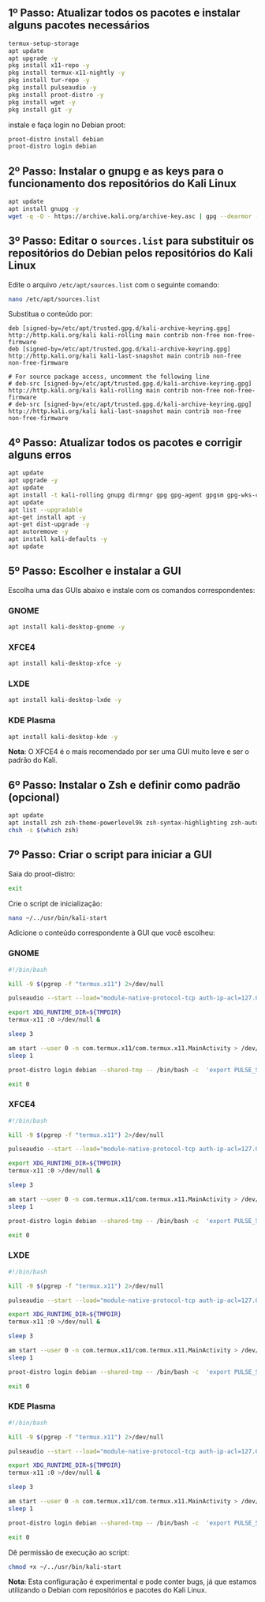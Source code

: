 
## 1º Passo: Atualizar todos os pacotes e instalar alguns pacotes necessários

```sh
termux-setup-storage
apt update
apt upgrade -y
pkg install x11-repo -y
pkg install termux-x11-nightly -y
pkg install tur-repo -y
pkg install pulseaudio -y
pkg install proot-distro -y
pkg install wget -y
pkg install git -y
```

instale e faça login no Debian proot:

```sh
proot-distro install debian
proot-distro login debian
```

## 2º Passo: Instalar o gnupg e as keys para o funcionamento dos repositórios do Kali Linux

```sh
apt update
apt install gnupg -y
wget -q -O - https://archive.kali.org/archive-key.asc | gpg --dearmor -o /etc/apt/trusted.gpg.d/kali-archive-keyring.gpg
```

## 3º Passo: Editar o `sources.list` para substituir os repositórios do Debian pelos repositórios do Kali Linux

Edite o arquivo `/etc/apt/sources.list` com o seguinte comando:
```sh
nano /etc/apt/sources.list
```

Substitua o conteúdo por:
```
deb [signed-by=/etc/apt/trusted.gpg.d/kali-archive-keyring.gpg] http://http.kali.org/kali kali-rolling main contrib non-free non-free-firmware
deb [signed-by=/etc/apt/trusted.gpg.d/kali-archive-keyring.gpg] http://http.kali.org/kali kali-last-snapshot main contrib non-free non-free-firmware

# For source package access, uncomment the following line
# deb-src [signed-by=/etc/apt/trusted.gpg.d/kali-archive-keyring.gpg] http://http.kali.org/kali kali-rolling main contrib non-free non-free-firmware
# deb-src [signed-by=/etc/apt/trusted.gpg.d/kali-archive-keyring.gpg] http://http.kali.org/kali kali-last-snapshot main contrib non-free non-free-firmware
```

## 4º Passo: Atualizar todos os pacotes e corrigir alguns erros

```sh
apt update
apt upgrade -y
apt update
apt install -t kali-rolling gnupg dirmngr gpg gpg-agent gpgsm gpg-wks-client -y
apt update
apt list --upgradable
apt-get install apt -y
apt-get dist-upgrade -y
apt autoremove -y
apt install kali-defaults -y
apt update
```

## 5º Passo: Escolher e instalar a GUI

Escolha uma das GUIs abaixo e instale com os comandos correspondentes:

### GNOME
```sh
apt install kali-desktop-gnome -y
```

### XFCE4
```sh
apt install kali-desktop-xfce -y
```

### LXDE
```sh
apt install kali-desktop-lxde -y
```

### KDE Plasma
```sh
apt install kali-desktop-kde -y
```

**Nota**: O XFCE4 é o mais recomendado por ser uma GUI muito leve e ser o padrão do Kali.

## 6º Passo: Instalar o Zsh e definir como padrão (opcional)

```sh
apt update
apt install zsh zsh-theme-powerlevel9k zsh-syntax-highlighting zsh-autosuggestions fonts-powerline -y
chsh -s $(which zsh)
```

## 7º Passo: Criar o script para iniciar a GUI

Saia do proot-distro:
```sh
exit
```

Crie o script de inicialização:
```sh
nano ~/../usr/bin/kali-start
```

Adicione o conteúdo correspondente à GUI que você escolheu:

### GNOME
```sh
#!/bin/bash

kill -9 $(pgrep -f "termux.x11") 2>/dev/null

pulseaudio --start --load="module-native-protocol-tcp auth-ip-acl=127.0.0.1 auth-anonymous=1" --exit-idle-time=-1

export XDG_RUNTIME_DIR=${TMPDIR}
termux-x11 :0 >/dev/null &

sleep 3

am start --user 0 -n com.termux.x11/com.termux.x11.MainActivity > /dev/null 2>&1
sleep 1

proot-distro login debian --shared-tmp -- /bin/bash -c  'export PULSE_SERVER=127.0.0.1 && export XDG_RUNTIME_DIR=${TMPDIR} && service dbus start && su - root -c "env DISPLAY=:0 gnome-shell --x11"'

exit 0
```

### XFCE4
```sh
#!/bin/bash

kill -9 $(pgrep -f "termux.x11") 2>/dev/null

pulseaudio --start --load="module-native-protocol-tcp auth-ip-acl=127.0.0.1 auth-anonymous=1" --exit-idle-time=-1

export XDG_RUNTIME_DIR=${TMPDIR}
termux-x11 :0 >/dev/null &

sleep 3

am start --user 0 -n com.termux.x11/com.termux.x11.MainActivity > /dev/null 2>&1
sleep 1

proot-distro login debian --shared-tmp -- /bin/bash -c  'export PULSE_SERVER=127.0.0.1 && export XDG_RUNTIME_DIR=${TMPDIR} && service dbus start && su - root -c "env DISPLAY=:0 startxfce4"'

exit 0
```

### LXDE
```sh
#!/bin/bash

kill -9 $(pgrep -f "termux.x11") 2>/dev/null

pulseaudio --start --load="module-native-protocol-tcp auth-ip-acl=127.0.0.1 auth-anonymous=1" --exit-idle-time=-1

export XDG_RUNTIME_DIR=${TMPDIR}
termux-x11 :0 >/dev/null &

sleep 3

am start --user 0 -n com.termux.x11/com.termux.x11.MainActivity > /dev/null 2>&1
sleep 1

proot-distro login debian --shared-tmp -- /bin/bash -c  'export PULSE_SERVER=127.0.0.1 && export XDG_RUNTIME_DIR=${TMPDIR} && service dbus start && su - root -c "env DISPLAY=:0 startlxde"'

exit 0
```

### KDE Plasma
```sh
#!/bin/bash

kill -9 $(pgrep -f "termux.x11") 2>/dev/null

pulseaudio --start --load="module-native-protocol-tcp auth-ip-acl=127.0.0.1 auth-anonymous=1" --exit-idle-time=-1

export XDG_RUNTIME_DIR=${TMPDIR}
termux-x11 :0 >/dev/null &

sleep 3

am start --user 0 -n com.termux.x11/com.termux.x11.MainActivity > /dev/null 2>&1
sleep 1

proot-distro login debian --shared-tmp -- /bin/bash -c  'export PULSE_SERVER=127.0.0.1 && export XDG_RUNTIME_DIR=${TMPDIR} && service dbus start && su - root -c "env DISPLAY=:0 startplasma-x11"'

exit 0
```

Dê permissão de execução ao script:
```sh
chmod +x ~/../usr/bin/kali-start
```

**Nota**: Esta configuração é experimental e pode conter bugs, já que estamos utilizando o Debian com repositórios e pacotes do Kali Linux.
